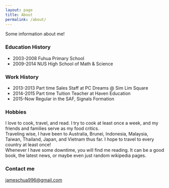 ```yaml
---
layout: page
title: About
permalink: /about/
---
```


Some information about me!


### Education History

* 2003-2008 Fuhua Primary School
* 2009-2014 NUS High School of Math & Science

### Work History

* 2013-2013 Part time Sales Staff at PC Dreams @ Sim Lim Square 
* 2014-2015 Part time Tuition Teacher at Haven Education
* 2015-Now  Regular in the SAF, Signals Formation

### Hobbies  
I love to cook, travel, and read. I try to cook at least once a week, and my friends and families serve as my food critics.  
Traveling wise, I have been to Australia, Brunei, Indonesia, Malaysia, Taiwan, Thailand, Japan, and Vietnam thus far. I hope to travel to every country at least once!  
Whenever I have some downtime, you will find me reading. It can be a good book, the latest news, or maybe even just random wikipedia pages.

### Contact me

[jameschua996@gmail.com](mailto:jameschua996@gmail.com)
